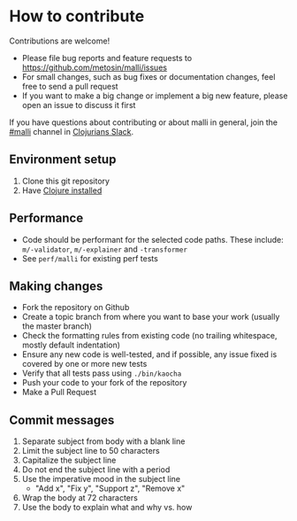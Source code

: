 # How to contribute

Contributions are welcome!

* Please file bug reports and feature requests to https://github.com/metosin/malli/issues
* For small changes, such as bug fixes or documentation changes, feel free to send a pull request
* If you want to make a big change or implement a big new feature, please open an issue to discuss it first

If you have questions about contributing or about malli in general, join the [#malli](https://clojurians.slack.com/messages/malli/) channel in [Clojurians Slack](http://clojurians.net/).

## Environment setup

1. Clone this git repository
2. Have [Clojure installed](https://clojure.org/guides/getting_started)

## Performance

* Code should be performant for the selected code paths. These include: `m/-validator`, `m/-explainer` and `-transformer`
* See `perf/malli` for existing perf tests

## Making changes

* Fork the repository on Github
* Create a topic branch from where you want to base your work (usually the master branch)
* Check the formatting rules from existing code (no trailing whitespace, mostly default indentation)
* Ensure any new code is well-tested, and if possible, any issue fixed is covered by one or more new tests
* Verify that all tests pass using `./bin/kaocha`
* Push your code to your fork of the repository
* Make a Pull Request

## Commit messages

1. Separate subject from body with a blank line
2. Limit the subject line to 50 characters
3. Capitalize the subject line
4. Do not end the subject line with a period
5. Use the imperative mood in the subject line
    - "Add x", "Fix y", "Support z", "Remove x"
6. Wrap the body at 72 characters
7. Use the body to explain what and why vs. how
